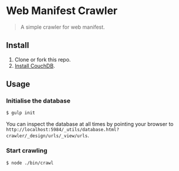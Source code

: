 # Web Manifest Crawler

> A simple crawler for web manifest.

## Install

1. Clone or fork this repo.
2. [Install CouchDB](http://wiki.apache.org/couchdb/Installation).

## Usage

### Initialise the database

```bash
$ gulp init
```

You can inspect the database at all times by pointing your browser to `http://localhost:5984/_utils/database.html?crawler/_design/urls/_view/urls`.

### Start crawling

```bash
$ node ./bin/crawl
```
